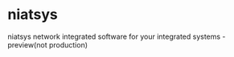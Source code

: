 # niatsys

niatsys network integrated software for your integrated systems - preview(not production) 